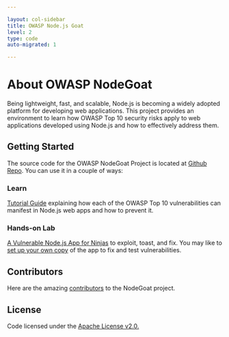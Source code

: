 ```yaml
---

layout: col-sidebar
title: OWASP Node.js Goat
level: 2
type: code
auto-migrated: 1

---
```


# About OWASP NodeGoat

Being lightweight, fast, and scalable, Node.js is becoming a widely adopted platform for developing web applications. This project provides an environment to learn how OWASP Top 10 security risks apply to web applications developed using Node.js and how to effectively address them.

## Getting Started

The source code for the OWASP NodeGoat Project is located at [Github Repo](https://github.com/OWASP/NodeGoat). You can use it in a couple of ways:

### Learn
[Tutorial Guide](http://nodegoat.herokuapp.com/tutorial) explaining how each of the OWASP Top 10 vulnerabilities can manifest in Node.js web apps and how to prevent it.

### Hands-on Lab
[A Vulnerable Node.js App for Ninjas](http://nodegoat.herokuapp.com/) to exploit, toast, and fix. You may like to [set up your own copy](https://github.com/OWASP/NodeGoat#how-to-setup-your-copy-of-nodegoat) of the app to fix and test vulnerabilities. 

## Contributors
Here are the amazing [contributors](https://github.com/OWASP/NodeGoat/graphs/contributors) to the NodeGoat project.

## License
Code licensed under the [Apache License v2.0.](http://www.apache.org/licenses/LICENSE-2.0)
